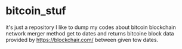 # bitcoin_stuf
it's just a repository I like to dump my codes about bitcoin blockchain network
merger method get to dates and returns bitcoine block data provided by https://blockchair.com/ between given tow dates.
